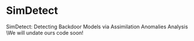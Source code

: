# SimDetect
SimDetect: Detecting Backdoor Models via Assimilation Anomalies Analysis
\\We will undate ours code soon!
